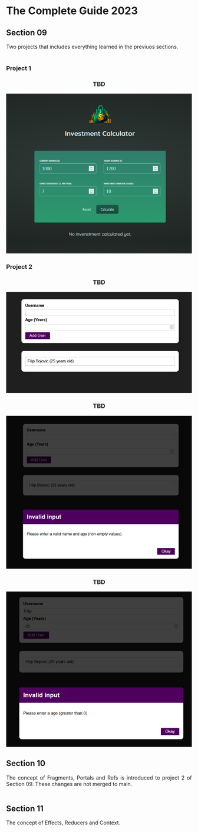# The Complete Guide 2023

## Section 09
<div align="justify">Two projects that includes everything learned in the previuos sections.</div><br>

### Project 1
<div align="center">
  <h3>TBD</h3>
  <img src='https://github.com/filipbojovic/ReactCourses/blob/main/The-Complete-Guide-2023/sec-09-practice-project/project_1/screenshots/app.png'>
</div>

### Project 2
<div align="center">
  <h3>TBD</h3>
  <img src='https://github.com/filipbojovic/ReactCourses/blob/main/The-Complete-Guide-2023/sec-09-practice-project/project_2/screenshots/app1.png'>
</div>

<div align="center">
  <h3>TBD</h3>
  <img src='https://github.com/filipbojovic/ReactCourses/blob/main/The-Complete-Guide-2023/sec-09-practice-project/project_2/screenshots/app2.png'>
</div>


<div align="center">
  <h3>TBD</h3>
  <img src='https://github.com/filipbojovic/ReactCourses/blob/main/The-Complete-Guide-2023/sec-09-practice-project/project_2/screenshots/app3.png'>
</div>

## Section 10
<div align="justify">The concept of Fragments, Portals and Refs is introduced to project 2 of Section 09. These changes are not merged to main.</div><br>

## Section 11
<div align="justify">The concept of Effects, Reducers and Context.</div><br>